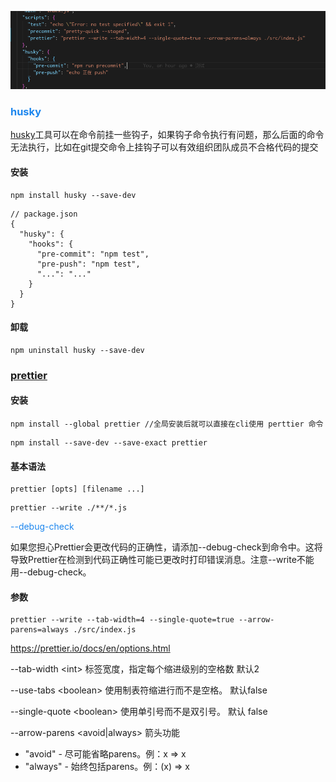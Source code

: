 

![husky&&pertier](./imgs/husky&&pertier/1.png)

### <font color=#1C86EE>husky</font>

<font color=#1C86EE>[husky](https://www.npmjs.com/package/husky)</font>工具可以在命令前挂一些钩子，如果钩子命令执行有问题，那么后面的命令无法执行，比如在git提交命令上挂钩子可以有效组织团队成员不合格代码的提交

#### 安装
```
npm install husky --save-dev
```
```
// package.json
{
  "husky": {
    "hooks": {
      "pre-commit": "npm test",
      "pre-push": "npm test",
      "...": "..."
    }
  }
}
```
#### 卸载
```
npm uninstall husky --save-dev
```

### <font color=#1C86EE>[prettier](https://prettier.io/docs/en/cli.html)</font>
#### 安装
```
npm install --global prettier //全局安装后就可以直接在cli使用 perttier 命令
```
```
npm install --save-dev --save-exact prettier
```
#### 基本语法
```
prettier [opts] [filename ...]
```
```
prettier --write ./**/*.js
```

<font color=#1C86EE>--debug-check</font>

如果您担心Prettier会更改代码的正确性，请添加--debug-check到命令中。这将导致Prettier在检测到代码正确性可能已更改时打印错误消息。注意--write不能用--debug-check。


#### 参数
```
prettier --write --tab-width=4 --single-quote=true --arrow-parens=always ./src/index.js
```

https://prettier.io/docs/en/options.html

--tab-width \<int>    标签宽度，指定每个缩进级别的空格数    默认2

--use-tabs \<boolean> 使用制表符缩进行而不是空格。         默认false

--single-quote \<boolean> 使用单引号而不是双引号。        默认 false

--arrow-parens \<avoid|always>  箭头功能
- "avoid" - 尽可能省略parens。例：x => x
- "always" - 始终包括parens。例：(x) => x
